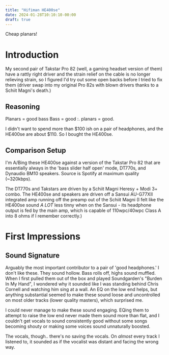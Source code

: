 ```yaml
---
title: "Hifiman HE400se"
date: 2024-01-28T10:10:10-00:00
draft: true
---
```


Cheap planars!

# Introduction

My second pair of Takstar Pro 82 (well, a gaming headset version of them) have a rattly right driver and the strain relief on the cable is no longer relieving strain, so I figured I'd try out some open backs before I tried to fix them (driver swap into my original Pro 82s with blown drivers thanks to a Schiit Magni's death.)

## Reasoning

Planars = good bass
Bass = good
:. planars = good.

I didn't want to spend more than $100 ish on a pair of headphones, and the HE400se are about $110. So I bought the HE400se.

## Comparison Setup

I'm A/Bing these HE400se against a version of the Takstar Pro 82 that are essentially always in the 'bass slider half open' mode, DT770s, and Dynaudio BM10 speakers. Source is Spotify at maximum quality (~320kbps).

The DT770s and Takstars are driven by a Schiit Magni Heresy + Modi 3+ combo. The HE400se and speakers are driven off a Sansui AU-G77XII integrated amp running off the preamp out of the Schiit Magni (I felt like the HE400se sound *A LOT* less tinny  when on the Sansui - its headphone output is fed by the main amp, which is capable of 110wpc/40wpc Class A into 8 ohms if I remember correctly.)

# First Impressions

## Sound Signature

Arguably the most important contributor to a pair of 'good headphones.' I don't like these. They sound hollow. Bass rolls off, highs sound muffled. When I first pulled them out of the box and played Soundgarden's "Burden In My Hand", I wondered why it sounded like I was standing behind Chris Cornell and watching him sing at a wall. An EQ on the low end helps, but anything substantial seemed to make these sound loose and uncontrolled on most older tracks (lower quality masters), which surprised me.

I could never manage to make these sound engaging. EQing them to attempt to raise the low end never made them sound more than flat, and I couldn't get vocals to sound consistently good without some songs becoming shouty or making some voices sound unnaturally boosted.

The vocals, though.. there's no saving the vocals. On *almost* every track I listened to, it sounded as if the vocalist was distant and facing the wrong way. 